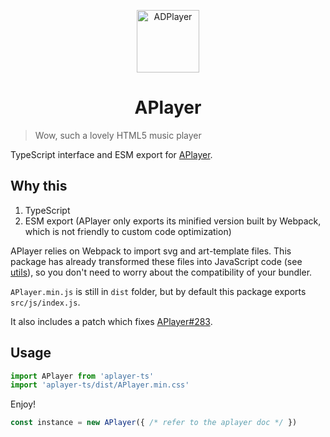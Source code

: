 <p align="center">
<img src="https://i.imgur.com/LnPvZvO.png" alt="ADPlayer" width="100">
</p>
<h1 align="center">APlayer</h1>

> Wow, such a lovely HTML5 music player

TypeScript interface and ESM export for [APlayer](https://github.com/MoePlayer/APlayer/).

## Why this

1. TypeScript
2. ESM export (APlayer only exports its minified version built by Webpack, which is not friendly to custom code optimization)

APlayer relies on Webpack to import svg and art-template files. This package has already transformed these files into JavaScript code (see [utils](./utils)), so you don't need to worry about the compatibility of your bundler.

`APlayer.min.js` is still in `dist` folder, but by default this package exports `src/js/index.js`.

It also includes a patch which fixes [APlayer#283](https://github.com/DIYgod/APlayer/issues/283).

## Usage

```TypeScript
import APlayer from 'aplayer-ts'
import 'aplayer-ts/dist/APlayer.min.css'
```

Enjoy!

```TypeScript
const instance = new APlayer({ /* refer to the aplayer doc */ })
```
